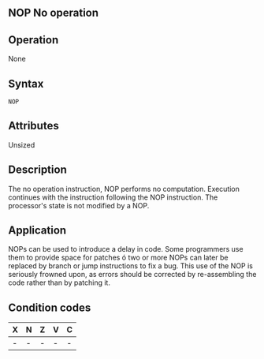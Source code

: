 ## NOP No operation

## Operation
None

## Syntax
```assembly
NOP
```

## Attributes
Unsized

## Description
The no operation instruction, NOP performs no computation.
Execution continues with the instruction following the NOP
instruction. The processor's state is not modified by a NOP.


## Application
NOPs can be used to introduce a delay in code. Some programmers
use them to provide space for patches ó two or more NOPs can
later be replaced by branch or jump instructions to fix a bug. This
use of the NOP is seriously frowned upon, as errors should be
corrected by re-assembling the code rather than by patching it.

## Condition codes
|X|N|Z|V|C|
|--|--|--|--|--|
|-|-|-|-|-|

